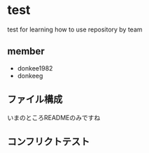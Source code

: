 # test
test for learning how to use repository by team

## member
* donkee1982
* donkeeg

## ファイル構成
いまのところREADMEのみですね

## コンフリクトテスト